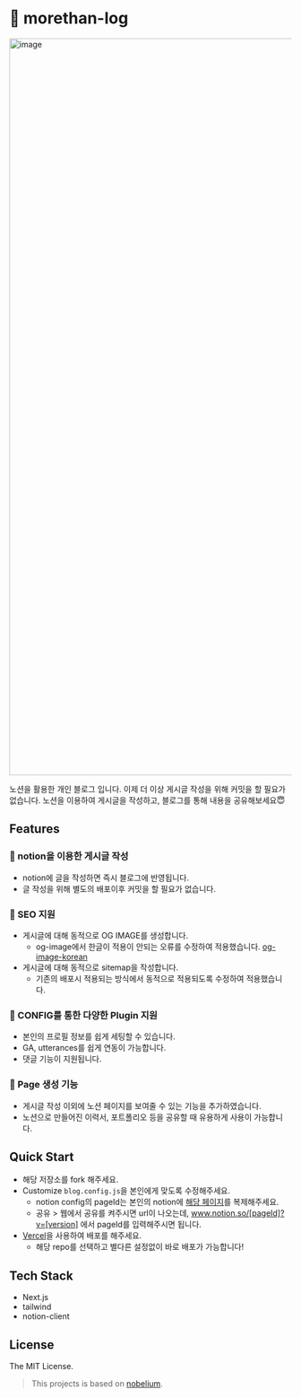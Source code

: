 # 🥺 morethan-log

<img width="1314" alt="image" src="https://user-images.githubusercontent.com/72514247/177747208-cc01cc79-e9af-4009-be70-f2182bde5c4e.png">

노션을 활용한 개인 블로그 입니다. 이제 더 이상 게시글 작성을 위해 커밋을 할 필요가 없습니다. 노션을 이용하여 게시글을 작성하고, 블로그를 통해 내용을 공유해보세요😇

## Features

### 📒 notion을 이용한 게시글 작성

- notion에 글을 작성하면 즉시 블로그에 반영됩니다.
- 글 작성을 위해 별도의 배포이후 커밋을 할 필요가 없습니다.

### 👀 SEO 지원

- 게시글에 대해 동적으로 OG IMAGE를 생성합니다.
  - og-image에서 한글이 적용이 안되는 오류를 수정하여 적용했습니다. [og-image-korean](https://github.com/morethanmin/og-image-korean)
- 게시글에 대해 동적으로 sitemap을 작성합니다.
  - 기존의 배포시 적용되는 방식에서 동적으로 적용되도록 수정하여 적용했습니다.

### 🤖 CONFIG를 통한 다양한 Plugin 지원

- 본인의 프로필 정보를 쉽게 세팅할 수 있습니다.
- GA, utterances를 쉽게 연동이 가능합니다.
- 댓글 기능이 지원됩니다.

### 📄 Page 생성 기능

- 게시글 작성 이외에 노션 페이지를 보여줄 수 있는 기능을 추가하였습니다. 
- 노션으로 만들어진 이력서, 포트폴리오 등을 공유할 때 유용하게 사용이 가능합니다.

## Quick Start

- 해당 저장소를 fork 해주세요.
- Customize `blog.config.js`을 본인에게 맞도록 수정해주세요.
  - notion config의 pageId는 본인의 notion에 [해당 페이지](https://quasar-season-ed5.notion.site/12c38b5f459d4eb9a759f92fba6cea36?v=2e7962408e3842b2a1a801bf3546edda)를 복제해주세요. 
  - 공유 > 웹에서 공유를 켜주시면 url이 나오는데, www.notion.so/[pageId]?v=[version] 에서 pageId를 입력해주시면 됩니다.
- [Vercel](https://vercel.com/dashboard)을 사용하여 배포를 해주세요.
  - 해당 repo를 선택하고 별다른 설정없이 바로 배포가 가능합니다!

## Tech Stack

- Next.js
- tailwind
- notion-client

## License

The MIT License.

> This projects is based on [nobelium](https://github.com/craigary/nobelium).
